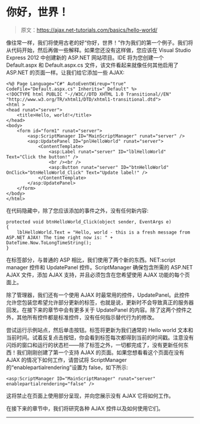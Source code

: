 # 你好，世界！

> 原文：<https://ajax.net-tutorials.com/basics/hello-world/>

像往常一样，我们将使用古老的好“你好，世界！”作为我们的第一个例子。我们将从代码开始，然后再做一些解释。如果您还没有这样做，您应该在 Visual Studio Express 2012 中创建新的 ASP.NET 网站项目。IDE 将为您创建一个 Default.aspx 和 Default.aspx.cs 文件，该文件看起来就像任何其他启用了 ASP.NET 的页面一样。让我们给它添加一些 AJAX:

```
<%@ Page Language="C#" AutoEventWireup="true"  CodeFile="Default.aspx.cs" Inherits="_Default" %>
<!DOCTYPE html PUBLIC "-//W3C//DTD XHTML 1.0 Transitional//EN" "http://www.w3.org/TR/xhtml1/DTD/xhtml1-transitional.dtd">
<html >
<head runat="server">
    <title>Hello, world!</title>
</head>
<body>
    <form id="form1" runat="server">
        <asp:ScriptManager ID="MainScriptManager" runat="server" />
        <asp:UpdatePanel ID="pnlHelloWorld" runat="server">
            <ContentTemplate>
                <asp:Label runat="server" ID="lblHelloWorld" Text="Click the button!" />
                <br /><br />
                <asp:Button runat="server" ID="btnHelloWorld" OnClick="btnHelloWorld_Click" Text="Update label!" />
            </ContentTemplate>
        </asp:UpdatePanel>
    </form>
</body>
</html>
```

在代码隐藏中，除了您应该添加的事件之外，没有任何新内容:

```
protected void btnHelloWorld_Click(object sender, EventArgs e)
{
    lblHelloWorld.Text = "Hello, world - this is a fresh message from ASP.NET AJAX! The time right now is: " + DateTime.Now.ToLongTimeString();
}
```

在标签部分，与普通的 ASP 相比，我们使用了两个新的东西。NET:script manager 控件和 UpdatePanel 控件。ScriptManager 确保包含所需的 ASP.NET AJAX 文件，添加 AJAX 支持，并且必须包含在您希望使用 AJAX 功能的每个页面上。

除了管理器，我们还有一个使用 AJAX 时最常用的控件，UpdatePanel。此控件允许您包装您希望允许部分更新的标签，也就是说，更新时不会导致真正的服务器回发。在接下来的章节中会有更多关于 UpdatePanel 的内容。除了这两个控件之外，其他所有控件都是标准控件，没有任何指示替代行为的修改。

<input type="hidden" name="IL_IN_ARTICLE">

尝试运行示例站点，然后单击按钮。标签将更新为我们通常的 Hello world 文本和当前时间。试着反复点击按钮，你会看到标签每次都得到当前的时间戳。注意没有闪烁的窗口和运行的状态栏——除了标签之外，一切都完成了，没有更新任何东西！我们刚刚创建了第一个支持 AJAX 的页面。如果您想看看这个页面在没有 AJAX 的情况下如何工作，请尝试将 ScriptManager 的“enablepartialrendering”设置为 false，如下所示:

```
<asp:ScriptManager ID="MainScriptManager" runat="server" enablepartialrendering="false" />
```

这将禁止在页面上使用部分呈现，并向您展示没有 AJAX 它将如何工作。

在接下来的章节中，我们将研究各种 AJAX 控件以及如何使用它们。

* * *
